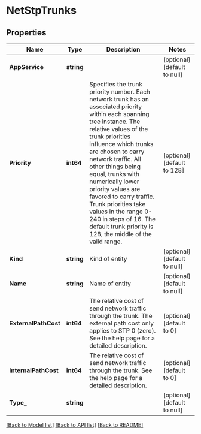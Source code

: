 # NetStpTrunks

## Properties
Name | Type | Description | Notes
------------ | ------------- | ------------- | -------------
**AppService** | **string** |  | [optional] [default to null]
**Priority** | **int64** | Specifies the trunk priority number. Each network trunk has an associated priority within each spanning tree instance. The relative values of the trunk priorities influence which trunks are chosen to carry network traffic. All other things being equal, trunks with numerically lower priority values are favored to carry traffic. Trunk priorities take values in the range 0-240 in steps of 16. The default trunk priority is 128, the middle of the valid range. | [optional] [default to 128]
**Kind** | **string** | Kind of entity | [optional] [default to null]
**Name** | **string** | Name of entity | [optional] [default to null]
**ExternalPathCost** | **int64** | The relative cost of send network traffic through the trunk. The external path cost only applies to STP 0 (zero). See the help page for a detailed description. | [optional] [default to 0]
**InternalPathCost** | **int64** | The relative cost of send network traffic through the trunk. See the help page for a detailed description. | [optional] [default to 0]
**Type_** | **string** |  | [optional] [default to null]

[[Back to Model list]](../README.md#documentation-for-models) [[Back to API list]](../README.md#documentation-for-api-endpoints) [[Back to README]](../README.md)


